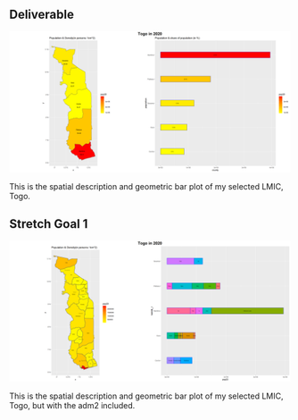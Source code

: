 ## Deliverable

![](togo.png)

This is the spatial description and geometric bar plot of my selected LMIC, Togo.

## Stretch Goal 1

![](togo_2.png)

This is the spatial description and geometric bar plot of my selected LMIC, Togo, but with the adm2 included.
